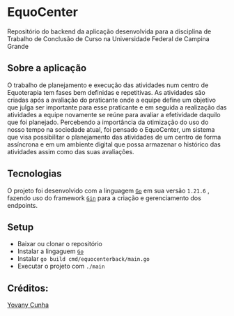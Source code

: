 # EquoCenter
Repositório do backend da aplicação desenvolvida para a disciplina de Trabalho de Conclusão de Curso na Universidade Federal de Campina Grande
## Sobre a aplicação
O trabalho de planejamento e execução das atividades num centro de Equoterapia tem fases bem definidas e repetitivas. As atividades são criadas após a avaliação do praticante onde a equipe define um objetivo que julga ser importante para esse praticante e em seguida a realização das atividades a equipe novamente se reúne para avaliar a efetividade daquilo que foi planejado. Percebendo a importância da otimização do uso do nosso tempo na sociedade atual, foi pensado o EquoCenter, um sistema que visa possibilitar o planejamento das atividades de um centro de forma assíncrona e em um ambiente digital que possa armazenar o histórico das atividades assim como das suas avaliações.

## Tecnologias
O projeto foi desenvolvido com a linguagem [`Go`](https://go.dev/) em sua versão `1.21.6` , fazendo uso do framework [`Gin`](https://gin-gonic.com/) para a criação e gerenciamento dos endpoints.

## Setup
- Baixar ou clonar o repositório
- Instalar a lingaguem [`Go`](https://go.dev/doc/install)
- Instalar  `go build cmd/equocenterback/main.go`
- Executar o projeto com `./main`

## Créditos:
[Yovany Cunha](https://yovanycunha.github.io/)
